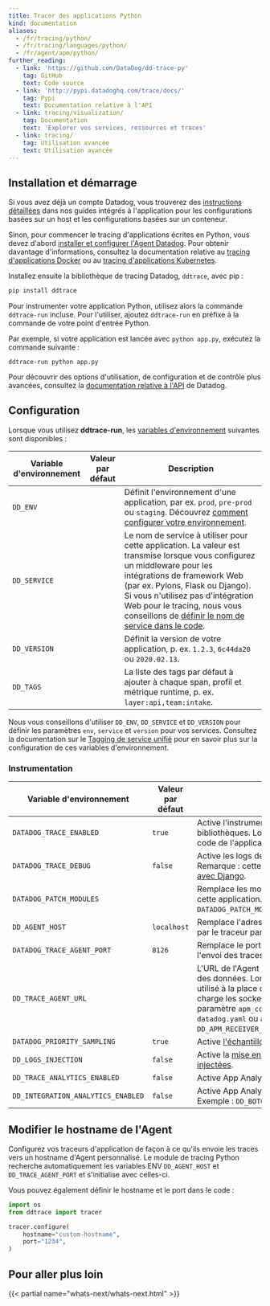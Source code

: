 ```yaml
---
title: Tracer des applications Python
kind: documentation
aliases:
  - /fr/tracing/python/
  - /fr/tracing/languages/python/
  - /fr/agent/apm/python/
further_reading:
  - link: 'https://github.com/DataDog/dd-trace-py'
    tag: GitHub
    text: Code source
  - link: 'http://pypi.datadoghq.com/trace/docs/'
    tag: Pypi
    text: Documentation relative à l'API
  - link: tracing/visualization/
    tag: Documentation
    text: 'Explorer vos services, ressources et traces'
  - link: tracing/
    tag: Utilisation avancée
    text: Utilisation avancée
---
```

## Installation et démarrage

Si vous avez déjà un compte Datadog, vous trouverez des [instructions détaillées][1] dans nos guides intégrés à l'application pour les configurations basées sur un host et les configurations basées sur un conteneur.

Sinon, pour commencer le tracing d'applications écrites en Python, vous devez d'abord [installer et configurer l'Agent Datadog][2]. Pour obtenir davantage d'informations, consultez la documentation relative au [tracing d'applications Docker][3] ou au [tracing d'applications Kubernetes][4].

Installez ensuite la bibliothèque de tracing Datadog, `ddtrace`, avec pip :

```python
pip install ddtrace
```

Pour instrumenter votre application Python, utilisez alors la commande `ddtrace-run` incluse. Pour l'utiliser, ajoutez `ddtrace-run` en préfixe à la commande de votre point d'entrée Python.

Par exemple, si votre application est lancée avec `python app.py`, exécutez la commande suivante :

```shell
ddtrace-run python app.py
```

Pour découvrir des options d'utilisation, de configuration et de contrôle plus avancées, consultez la [documentation relative à l'API][5] de Datadog.

## Configuration

Lorsque vous utilisez **ddtrace-run**, les [variables d'environnement][6] suivantes sont disponibles :

| Variable d'environnement | Valeur par défaut | Description                                                                                                                                                                                                                                                                                                                              |
|--------------------------|-------------------|------------------------------------------------------------------------------------------------------------------------------------------------------------------------------------------------------------------------------------------------------------------------------------------------------------------------------------------|
| `DD_ENV`                 |                   | Définit l'environnement d'une application, par ex. `prod`, `pre-prod` ou `staging`. Découvrez [comment configurer votre environnement][7].                                                                                                                                                                                               |
| `DD_SERVICE`             |                   | Le nom de service à utiliser pour cette application. La valeur est transmise lorsque vous configurez un middleware pour les intégrations de framework Web (par ex. Pylons, Flask ou Django). Si vous n'utilisez pas d'intégration Web pour le tracing, nous vous conseillons de [définir le nom de service dans le code](#integrations). |
| `DD_VERSION`             |                   | Définit la version de votre application, p. ex. `1.2.3`, `6c44da20` ou `2020.02.13`.                                                                                                                                                                                                                                                     |
| `DD_TAGS`                |                   | La liste des tags par défaut à ajouter à chaque span, profil et métrique runtime, p. ex. `layer:api,team:intake`.                                                                                                                                                                                                                        |

Nous vous conseillons d'utiliser `DD_ENV`, `DD_SERVICE` et `DD_VERSION` pour définir les paramètres `env`, `service` et `version` pour vos services. Consultez la documentation sur le [Tagging de service unifié][8] pour en savoir plus sur la configuration de ces variables d'environnement.

### Instrumentation

| Variable d'environnement           | Valeur par défaut | Description                                                                                                                                                                                                                                                                                                                                 |
|------------------------------------|-------------------|---------------------------------------------------------------------------------------------------------------------------------------------------------------------------------------------------------------------------------------------------------------------------------------------------------------------------------------------|
| `DATADOG_TRACE_ENABLED`            | `true`            | Active l'instrumentation des frameworks web et des bibliothèques. Lorsqu'elle est définie sur `false`, le code de l'application ne génère aucune trace.                                                                                                                                                                                     |
| `DATADOG_TRACE_DEBUG`              | `false`           | Active les logs de debugging dans le traceur. Remarque : cette fonctionnalité n'est [pas disponible avec Django][9].                                                                                                                                                                                                                        |
| `DATADOG_PATCH_MODULES`            |                   | Remplace les modules patchés pour l'exécution de ce cette application. Le format doit être le suivant : `DATADOG_PATCH_MODULES=module:patch,module:patch...`.                                                                                                                                                                               |
| `DD_AGENT_HOST`                    | `localhost`       | Remplace l'adresse du host de l'Agent de trace utilisée par le traceur par défaut pour l'envoi des traces.                                                                                                                                                                                                                                  |
| `DATADOG_TRACE_AGENT_PORT`         | `8126`            | Remplace le port utilisé par le traceur par défaut pour l'envoi des traces.                                                                                                                                                                                                                                                                 |
| `DD_TRACE_AGENT_URL`               |                   | L'URL de l'Agent de trace auquel le traceur transmet des données. Lorsque ce paramètre est défini, il est utilisé à la place du hostname et du port. Prend en charge les sockets de domaine Unix grâce au paramètre `apm_config.receiver_socket` de votre fichier `datadog.yaml` ou à la variable d'environnement `DD_APM_RECEIVER_SOCKET`. |
| `DATADOG_PRIORITY_SAMPLING`        | `true`            | Active [l'échantillonnage prioritaire][10].                                                                                                                                                                                                                                                                                                 |
| `DD_LOGS_INJECTION`                | `false`           | Active la [mise en relation des logs et des traces injectées][11].                                                                                                                                                                                                                                                                          |
| `DD_TRACE_ANALYTICS_ENABLED`       | `false`           | Active App Analytics pour toutes les [intégrations Web][12].                                                                                                                                                                                                                                                                                |
| `DD_INTEGRATION_ANALYTICS_ENABLED` | `false`           | Active App Analytics pour une intégration spécifique. Exemple : `DD_BOTO_ANALYTICS_ENABLED=true` .                                                                                                                                                                                                                                          |

## Modifier le hostname de l'Agent

Configurez vos traceurs d'application de façon à ce qu'ils envoie les traces vers un hostname d'Agent personnalisé. Le module de tracing Python recherche automatiquement les variables ENV `DD_AGENT_HOST` et `DD_TRACE_AGENT_PORT` et s'initialise avec celles-ci.

Vous pouvez également définir le hostname et le port dans le code :

```python
import os
from ddtrace import tracer

tracer.configure(
    hostname="custom-hostname",
    port="1234",
)
```

## Pour aller plus loin

{{< partial name="whats-next/whats-next.html" >}}

[1]: https://app.datadoghq.com/apm/install
[2]: /fr/tracing/send_traces/
[3]: /fr/tracing/setup/docker/
[4]: /fr/agent/kubernetes/apm/
[5]: http://pypi.datadoghq.com/trace/docs
[6]: http://pypi.datadoghq.com/trace/docs/advanced_usage.html#ddtracerun
[7]: /fr/tracing/guide/setting_primary_tags_to_scope/
[8]: /fr/getting_started/tagging/unified_service_tagging
[9]: http://pypi.datadoghq.com/trace/docs/integrations.html?highlight=django#django
[10]: http://pypi.datadoghq.com/trace/docs/advanced_usage.html#priority-sampling
[11]: /fr/tracing/connect_logs_and_traces/python/
[12]: /fr/tracing/app_analytics/?tab=python#automatic-configuration
